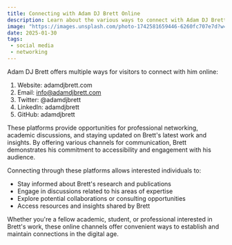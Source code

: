 ```yaml
---
title: Connecting with Adam DJ Brett Online
description: Learn about the various ways to connect with Adam DJ Brett through his website and social media.
image: "https://images.unsplash.com/photo-1742581659446-6260fc707e7d?w=500&auto=format&fit=crop&q=60&ixlib=rb-4.0.3&ixid=M3wxMjA3fDB8MHxmZWF0dXJlZC1waG90b3MtZmVlZHw4OXx8fGVufDB8fHx8fA%3D%3D"
date: 2025-01-30
tags:
 - social media
 - networking
---
```


Adam DJ Brett offers multiple ways for visitors to connect with him online:

1. Website: adamdjbrett.com
2. Email: info@adamdjbrett.com
3. Twitter: @adamdjbrett
4. LinkedIn: adamdjbrett
5. GitHub: adamdjbrett

These platforms provide opportunities for professional networking, academic discussions, and staying updated on Brett's latest work and insights. By offering various channels for communication, Brett demonstrates his commitment to accessibility and engagement with his audience.

Connecting through these platforms allows interested individuals to:

- Stay informed about Brett's research and publications
- Engage in discussions related to his areas of expertise
- Explore potential collaborations or consulting opportunities
- Access resources and insights shared by Brett

Whether you're a fellow academic, student, or professional interested in Brett's work, these online channels offer convenient ways to establish and maintain connections in the digital age.

